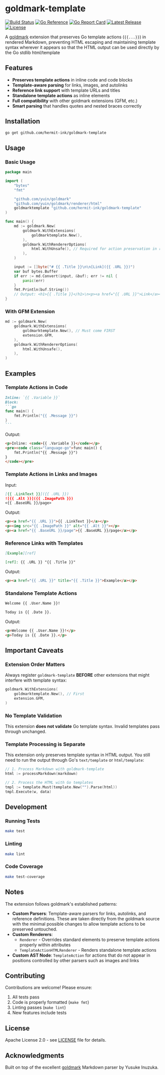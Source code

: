 # goldmark-template

[![Build Status](https://github.com/hermit-ink/goldmark-template/actions/workflows/test.yml/badge.svg)](https://github.com/hermit-ink/goldmark-template/actions)
[![Go Reference](https://pkg.go.dev/badge/github.com/hermit-ink/goldmark-template.svg)](https://pkg.go.dev/github.com/hermit-ink/goldmark-template)
[![Go Report Card](https://goreportcard.com/badge/github.com/hermit-ink/goldmark-template)](https://goreportcard.com/report/github.com/hermit-ink/goldmark-template)
[![Latest Release](https://img.shields.io/github/v/release/hermit-ink/goldmark-template)](https://github.com/hermit-ink/goldmark-template/releases)
[![License](https://img.shields.io/github/license/hermit-ink/goldmark-template)](LICENSE)

A [goldmark](https://github.com/yuin/goldmark) extension that preserves Go template actions (`{{...}}`) in rendered Markdown, preventing HTML escaping and maintaining template syntax wherever it appears so that the HTML output can be used directly by the Go stdlib html/template

## Features

-  **Preserves template actions** in inline code and code blocks
-  **Template-aware parsing** for links, images, and autolinks
-  **Reference link support** with template URLs and titles
-  **Standalone template actions** as inline elements
-  **Full compatibility** with other goldmark extensions (GFM, etc.)
-  **Smart parsing** that handles quotes and nested braces correctly

## Installation

```bash
go get github.com/hermit-ink/goldmark-template
```

## Usage

### Basic Usage

```go
package main

import (
    "bytes"
    "fmt"

    "github.com/yuin/goldmark"
    "github.com/yuin/goldmark/renderer/html"
    goldmarktemplate "github.com/hermit-ink/goldmark-template"
)

func main() {
    md := goldmark.New(
        goldmark.WithExtensions(
            goldmarktemplate.New(),
        ),
        goldmark.WithRendererOptions(
            html.WithUnsafe(), // Required for action preservation in raw HTML
        ),
    )

    input := []byte("# {{ .Title }}\n\n[Link]({{ .URL }})")
    var buf bytes.Buffer
    if err := md.Convert(input, &buf); err != nil {
        panic(err)
    }
    fmt.Println(buf.String())
    // Output: <h1>{{ .Title }}</h1>\n<p><a href="{{ .URL }}">Link</a></p>
}
```

### With GFM Extension

```go
md := goldmark.New(
    goldmark.WithExtensions(
        goldmarktemplate.New(), // Must come FIRST
        extension.GFM,
    ),
    goldmark.WithRendererOptions(
        html.WithUnsafe(),
    ),
)
```

## Examples

### Template Actions in Code

`````markdown
Inline: `{{ .Variable }}`
Block:
```go
func main() {
    fmt.Println("{{ .Message }}")
}
```
`````

Output:
```html
<p>Inline: <code>{{ .Variable }}</code></p>
<pre><code class="language-go">func main() {
    fmt.Println("{{ .Message }}")
}
</code></pre>
```

### Template Actions in Links and Images

Input:
```markdown
[{{ .LinkText }}]({{ .URL }})
![{{ .Alt }}]({{ .ImagePath }})
<{{ .BaseURL }}/page>
```

Output:
```html
<p><a href="{{ .URL }}">{{ .LinkText }}</a></p>
<p><img src="{{ .ImagePath }}" alt="{{ .Alt }}"></p>
<p><a href="{{ .BaseURL }}/page">{{ .BaseURL }}/page</a></p>
```

### Reference Links with Templates

```markdown
[Example][ref]

[ref]: {{ .URL }} "{{ .Title }}"
```

Output:
```html
<p><a href="{{ .URL }}" title="{{ .Title }}">Example</a></p>
```

### Standalone Template Actions

```markdown
Welcome {{ .User.Name }}!

Today is {{ .Date }}.
```

Output:
```html
<p>Welcome {{ .User.Name }}!</p>
<p>Today is {{ .Date }}.</p>
```

## Important Caveats

### Extension Order Matters
Always register `goldmark-template` **BEFORE** other extensions that might interfere with template syntax:

```go
goldmark.WithExtensions(
    goldmarktemplate.New(), // First
    extension.GFM,
)
```

### No Template Validation

This extension **does not validate** Go template syntax. Invalid templates pass
through unchanged.

### Template Processing is Separate

This extension only preserves template syntax in HTML output. You still need to run the output through Go's `text/template` or `html/template`:

```go
// 1. Process Markdown with goldmark-template
html := processMarkdown(markdown)

// 2. Process the HTML with Go templates
tmpl := template.Must(template.New("").Parse(html))
tmpl.Execute(w, data)
```

## Development

### Running Tests

```bash
make test
```

### Linting

```bash
make lint
```

### Code Coverage

```bash
make test-coverage
```

## Notes

The extension follows goldmark's established patterns:

- **Custom Parsers**: Template-aware parsers for links, autolinks, and reference
definitions.  These are taken directly from the goldmark source with the minimal
possible changes to allow template actions to be preserved untouched.
- **Custom Renderers**:
  - `Renderer` - Overrides standard elements to preserve template actions properly
  within attributes
  - `TemplateActionHTMLRenderer` - Renders standalone template actions
- **Custom AST Node**: `TemplateAction` for actions that do not appear in positions
controlled by other parsers such as images and links

## Contributing

Contributions are welcome! Please ensure:
1. All tests pass
2. Code is properly formatted (`make fmt`)
3. Linting passes (`make lint`)
4. New features include tests

## License

Apache License 2.0 - see [LICENSE](LICENSE) file for details.

## Acknowledgments

Built on top of the excellent [goldmark](https://github.com/yuin/goldmark)
Markdown parser by Yusuke Inuzuka.
